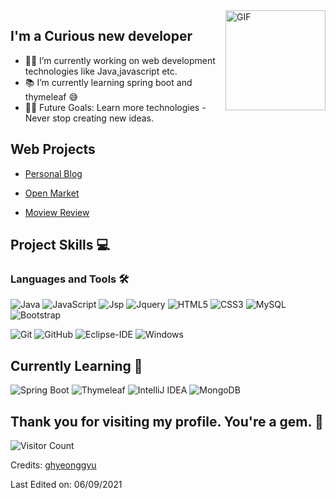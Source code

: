 <img align="right" alt="GIF" height="160px" src="https://media.giphy.com/media/du3J3cXyzhj75IOgvA/giphy.gif" />

## I'm a Curious new developer
- 👨‍💻 I’m currently working on web development technologies like Java,javascript etc.
- 📚 I’m currently learning spring boot and thymeleaf  😅
- 💪🏼 Future Goals: Learn more technologies - Never stop creating new ideas.


## Web Projects

- [Personal Blog](https://github.com/gudrb2640/blog)
  
- [Open Market](https://github.com/gudrb2640/teamproject)

- [Moview Review](https://github.com/gudrb2640/movie-Review)



## Project Skills :computer:


### Languages and Tools 🛠
![Java](http://img.shields.io/badge/-Java-5B4638?style=flat-square&logo=java&logoColor=ffffff)
![JavaScript](https://img.shields.io/badge/-JavaScript-%23F7DF1C?style=flat-square&logo=javascript&logoColor=000000&labelColor=%23F7DF1C&color=%23FFCE5A)
![Jsp](https://img.shields.io/badge/-Jsp-%23F7DF1C?style=flat-square&)
![Jquery](http://img.shields.io/badge/-Jquery-005f0f?style=flat-square&logo=Jquery&logoColor=#0769AD)
![HTML5](https://img.shields.io/badge/-HTML5-%23E44D27?style=flat-square&logo=html5&logoColor=ffffff)
![CSS3](https://img.shields.io/badge/-CSS3-%231572B6?style=flat-square&logo=css3)
![MySQL](http://img.shields.io/badge/-MySQL-4479A1?style=flat-square&logo=mysql&logoColor=ffffff)
![Bootstrap](https://img.shields.io/badge/-Bootstrap-563D7C?style=flat-square&logo=Bootstrap)

![Git](https://img.shields.io/badge/-Git-%23F05032?style=flat-square&logo=git&logoColor=%23ffffff)
![GitHub](https://img.shields.io/badge/-GitHub-181717?style=flat-square&logo=github)
![Eclipse-IDE](http://img.shields.io/badge/-Eclipse-2C2255?style=flat-square&logo=eclipse&logoColor=ffffff)
![Windows](http://img.shields.io/badge/-Windows-0078D6?style=flat-square&logo=windows&logoColor=ffffff)



## Currently Learning :beginner:
![Spring Boot](http://img.shields.io/badge/-SpringBoot-60B33F?style=flat-square&logo=Springboot&logoColor=ffffff)
![Thymeleaf](http://img.shields.io/badge/-Thymeleaf-005F0F?style=flat-square&logo=thymeleaf&logoColor=ffffff)
![IntelliJ IDEA](http://img.shields.io/badge/-Intellij-000000?style=flat-square&logo=IntelliJIDEA&logoColor=ffffff)
![MongoDB](http://img.shields.io/badge/-MongoDB-47A248?style=flat-square&logo=MongoDB&logoColor=ffffff)



## Thank you for visiting my profile. You're a gem. :gem:

![Visitor Count](https://profile-counter.glitch.me/gudrb2640/count.svg)

Credits: [ghyeonggyu](https://github.com/gudrb2640)

Last Edited on: 06/09/2021
